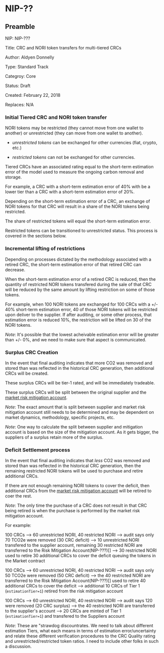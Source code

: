 # NIP-??

## Preamble

  NIP: NIP-???

  Title: CRC and NORI token transfers for multi-tiered CRCs

  Author: Aldyen Donnelly

  Type: Standard Track

  Categroy: Core

  Status: Draft

  Created: February 22, 2018

  Replaces: N/A


### Initial Tiered CRC and NORI token transfer

NORI tokens may be restricted (they cannot move from one wallet to another) or unrestricted
(they can move from one wallet to another). 

 * _unrestricted tokens_ can be exchanged for other currencies (fiat, crypto, etc.)
 
 * _restricted tokens_ can not be exchanged for other currencies.

Tiered CRCs have an associated rating equal to the short-term estimation error
of the model used to measure the ongoing carbon removal and storage.

For example, a CRC with a short-term estimation error of 40% with be a lower tier
than a CRC with a short-term estimation error of 20%.

Depending on the short-term estimation error of a CRC, an exchange of NORI
tokens for that CRC will result in a share of the NORI tokens being restricted.

The share of restricted tokens will equal the short-term estimation error.

Restricted tokens can be transitioned to unrestricted status. This process
is covered in the sections below.

### Incremental lifting of restrictions

Depending on processes dictated by the methodology associated with a retired CRC,
the short-term estimation error of that retired CRC can decrease.

When the short-term estimation error of a retired CRC is reduced, then the quantity
of restricted NORI tokens transfered during the sale of that CRC will be reduced
by the same amount by lifting restriction on some of those tokens.

For example, when 100 NORI tokens are exchanged for 100 CRCs with a +/- 40% short-term
estimation error, 40 of those NORI tokens will be restricted upon deliver to the
supplier. If after auditing, or some other process, that estimation error is reduced
10%, the restriction will be lifted on 30 of the NORI tokens.

_Note_: It's possible that the lowest acheivable estimation error will be greater
than +/- 0%, and we need to make sure that aspect is communicated.

### Surplus CRC Creation

In the event that final auditing indicates that more CO2 was removed and stored
than was reflected in the historical CRC generation, then additional CRCs will
be created.

These surplus CRCs will be tier-1 rated, and will be immediately tradeable.

These surplus CRCs will be split between the original supplier and
the [market risk mitigation account](section-???).

_Note_: The exact amount that is split between supplier and market risk
mitigation account still needs to be determined and may be dependent
on market dynamics, methodology, specific projects, etc.

_Note_: One way to calculate the split between supplier and mitigation account
is based on the size of the mitigation account. As it gets bigger, the
suppliers of a surplus retain more of the surplus.

### Deficit Settlement process

In the event that final auditing indicates that _less_ CO2 was removed and stored
than was reflected in the historical CRC generation, then the remaining restricted
NORI tokens will be used to purchase and retire additional CRCs.

If there are not enough remaining NORI tokens to cover the deficit, then
additional CRCs from the [market risk mitigation account](section-???) will
be retired to coer the rest.

_Note_: The only time the purchase of a CRC does not result in that CRC
being retired is when the purchase is performed by the market risk mitigation
account.

For example:

100 CRCs
--> 60 unrestricted NORI, 40 restricted NORI
--> audit says only 70 TCO2e were removed (30 CRC deficit)
--> 10 unrestricted NORI transfered to the supplier account, remaining 30 restricted NORI are transferred to the Risk Mitigation Account(NIP-???)[]
--> 30 restricted NORI used to retire 30 additional CRCs to cover the deficit queuing the tokens in the Market contract

100 CRCs
--> 60 unrestricted NORI, 40 restricted NORI
--> audit says only 50 TCO2e were removed (50 CRC deficit)
--> the 40 restricted NORI are transferred to the Risk Mitigation Account(NIP-???)[] used to retire 40 additional CRCs to cover the deficit
--> additional 10 CRCs of Tier 1 (`estimationTier=1`) retired from the risk mitigation account

100 CRCs
--> 60 unrestricted NORI, 40 restricted NORI
--> audit says 120 were removed (20 CRC surplus)
--> the 40 restricted NORI are transferred to the supplier's account
--> 20 CRCs are minted of Tier 1 (`estimationTier=1`) and transfered to the Suppliers account

_Note_: These are "strawdog discountrates. We need to talk about different estimation Tiers, what
each means in terms of estimation error/uncertainty and relate these
different verification procedures to the CRC Quality rating and unrestricted/restricted token ratios.
I need to include other folks in such a discussion.
